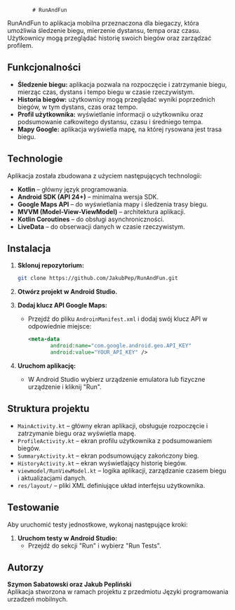 
            # RunAndFun

RunAndFun to aplikacja mobilna przeznaczona dla biegaczy, która umożliwia śledzenie biegu, mierzenie dystansu, tempa oraz czasu. Użytkownicy mogą przeglądać historię swoich biegów oraz zarządzać profilem.

## Funkcjonalności

- **Śledzenie biegu:** aplikacja pozwala na rozpoczęcie i zatrzymanie biegu, mierząc czas, dystans i tempo biegu w czasie rzeczywistym.
- **Historia biegów:** użytkownicy mogą przeglądać wyniki poprzednich biegów, w tym dystans, czas oraz tempo.
- **Profil użytkownika:** wyświetlanie informacji o użytkowniku oraz podsumowanie całkowitego dystansu, czasu i średniego tempa.
- **Mapy Google:** aplikacja wyświetla mapę, na której rysowana jest trasa biegu.

## Technologie

Aplikacja została zbudowana z użyciem następujących technologii:

- **Kotlin** – główny język programowania.
- **Android SDK (API 24+)** – minimalna wersja SDK.
- **Google Maps API** – do wyświetlania mapy i śledzenia trasy biegu.
- **MVVM (Model-View-ViewModel)** – architektura aplikacji.
- **Kotlin Coroutines** – do obsługi asynchroniczności.
- **LiveData** – do obserwacji danych w czasie rzeczywistym.

## Instalacja

1. **Sklonuj repozytorium:**
    ```bash
    git clone https://github.com/JakubPep/RunAndFun.git
    ```

2. **Otwórz projekt w Android Studio.**

3. **Dodaj klucz API Google Maps:**
   - Przejdź do pliku `AndroinManifest.xml` i dodaj swój klucz API w odpowiednie miejsce:
     ```xml
     <meta-data
            android:name="com.google.android.geo.API_KEY"
            android:value="YOUR_API_KEY" />
     ```

4. **Uruchom aplikację:**
   - W Android Studio wybierz urządzenie emulatora lub fizyczne urządzenie i kliknij "Run".

## Struktura projektu

- `MainActivity.kt` – główny ekran aplikacji, obsługuje rozpoczęcie i zatrzymanie biegu oraz wyświetla mapę.
- `ProfileActivity.kt` – ekran profilu użytkownika z podsumowaniem biegów.
- `SummaryActivity.kt` – ekran podsumowujący zakończony bieg.
- `HistoryActivity.kt` – ekran wyświetlający historię biegów.
- `viewmodel/RunViewModel.kt` – logika aplikacji, zarządzanie czasem biegu i aktualizacjami danych.
- `res/layout/` – pliki XML definiujące układ interfejsu użytkownika.

## Testowanie

Aby uruchomić testy jednostkowe, wykonaj następujące kroki:

1. **Uruchom testy w Android Studio:**
   - Przejdź do sekcji "Run" i wybierz "Run Tests".

## Autorzy

**Szymon Sabatowski oraz Jakub Pepliński**  
Aplikacja stworzona w ramach projektu z przedmiotu Języki programowania urzadzeń mobilnych.

